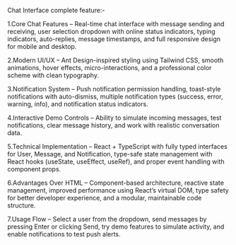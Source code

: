 Chat Interface complete feature:-

1.Core Chat Features – Real-time chat interface with message sending and receiving, user selection dropdown with online status indicators, typing indicators, auto-replies, message timestamps, and full responsive design for mobile and desktop.

2.Modern UI/UX – Ant Design-inspired styling using Tailwind CSS, smooth animations, hover effects, micro-interactions, and a professional color scheme with clean typography.

3.Notification System – Push notification permission handling, toast-style notifications with auto-dismiss, multiple notification types (success, error, warning, info), and notification status indicators.

4.Interactive Demo Controls – Ability to simulate incoming messages, test notifications, clear message history, and work with realistic conversation data.

5.Technical Implementation – React + TypeScript with fully typed interfaces for User, Message, and Notification, type-safe state management with React hooks (useState, useEffect, useRef), and proper event handling with component props.

6.Advantages Over HTML – Component-based architecture, reactive state management, improved performance using React’s virtual DOM, type safety for better developer experience, and a modular, maintainable code structure.

7.Usage Flow – Select a user from the dropdown, send messages by pressing Enter or clicking Send, try demo features to simulate activity, and enable notifications to test push alerts.
